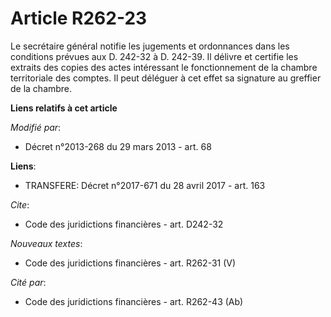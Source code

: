 # Article R262-23

Le secrétaire général notifie les jugements et ordonnances dans les conditions prévues aux D. 242-32 à D. 242-39. Il délivre
et certifie les extraits des copies des actes intéressant le fonctionnement de la chambre territoriale des comptes. Il peut
déléguer à cet effet sa signature au greffier de la chambre.

**Liens relatifs à cet article**

_Modifié par_:

  - Décret n°2013-268 du 29 mars 2013 - art. 68

**Liens**:

  - TRANSFERE: Décret n°2017-671 du 28 avril 2017 - art. 163

_Cite_:

  - Code des juridictions financières - art. D242-32

_Nouveaux textes_:

  - Code des juridictions financières - art. R262-31 (V)

_Cité par_:

  - Code des juridictions financières - art. R262-43 (Ab)
